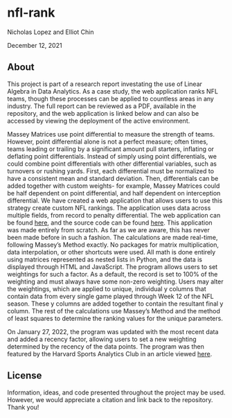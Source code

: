# nfl-rank
Nicholas Lopez and Elliot Chin

December 12, 2021

## About
This project is part of a research report investating the use of Linear Algebra in Data Analytics. As a case study, the web application ranks NFL teams, though these processes can be applied to countless areas in any industry. The full report can be reviewed as a PDF, available in the repository, and the web application is linked below and can also be accessed by viewing the deployment of the active environment.

Massey Matrices use point differential to measure the strength of teams. However, point differential alone is not a perfect measure; often times, teams leading or trailing by a significant amount pull starters, inflating or deflating point differentials. Instead of simply using point differentials, we could combine point differentials with other differential variables, such as turnovers or rushing yards. First, each differential must be normalized to have a consistent mean and standard deviation. Then, differentials can be added together with custom weights- for example, Massey Matrices could be half dependent on point differential, and half dependent on interception differential. We have created a web application that allows users to use this strategy create custom NFL rankings. The application uses data across multiple fields, from record to penalty differential. The web application can be found [here](http://nfl-rank.herokuapp.com/), and the source code can be found [here](https://github.com/nrlopez03/nflrank). This application was made entirely from scratch. As far as we are aware, this has never been made before in such a fashion. The calculations are made real-time, following Massey’s Method exactly. No packages for matrix multiplication, data interpolation, or other shortcuts were used. All math is done entirely using matrices represented as nested lists in Python, and the data is displayed through HTML and JavaScript. The program allows users to set weightings for such a factor. As a default, the record is set to 100% of the weighting and must always have some non-zero weighting. Users may alter the weightings, which are applied to unique, individual y columns that contain data from every single game played through Week 12 of the NFL season. These y columns are added together to contain the resultant final y column. The rest of the calculations use Massey’s Method and the method of least squares to determine the ranking values for the unique parameters.

On January 27, 2022, the program was updated with the most recent data and added a recency factor, allowing users to set a new weighting determined by the recency of the data points. The program was then featured by the Harvard Sports Analytics Club in an article viewed [here](https://harvardsportsanalysis.org/2022/01/whos-the-best-in-the-nfl-you-decide/).

## License
Information, ideas, and code presented throughout the project may be used. However, we would appreciate a citation and link back to the repository. Thank you! 
